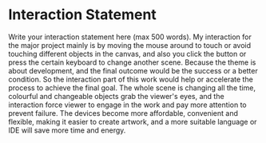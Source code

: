 # Interaction Statement

Write your interaction statement here (max 500 words).
My interaction for the major project mainly is by moving the mouse around to touch or avoid touching different objects in the canvas, and also you click the button or press the certain keyboard to change another scene. Because the theme is about development, and the final outcome would be the success or a better condition. So the interaction part of this work would help or accelerate the process to achieve the final goal. The whole scene is changing all the time, colourful and changeable objects grab the viewer's eyes, and the interaction force viewer to engage in the work and pay more attention to prevent failure.
The devices become more affordable, convenient and flexible, making it easier to create artwork, and a more suitable language or IDE will save more time and energy.
